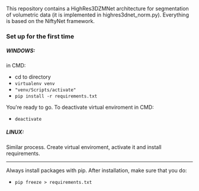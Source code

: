 This repository contains a HighRes3DZMNet architecture for segmentation of volumetric data (it is implemented in highres3dnet_norm.py). Everything is based on the NiftyNet framework.

### Set up for the first time
##### WINDOWS:
in CMD:

* cd to directory
* ```virtualenv venv ```
* ```"venv/Scripts/activate"```
* ```pip install -r requirements.txt```


You're ready to go.
To deactivate virtual enviroment in CMD:

* ```deactivate```



##### LINUX:
Similar process. Create virtual enviroment, activate it and install requirements. 

***
Always install packages with pip. After installation, make sure that you do:

* ```pip freeze > requirements.txt```







